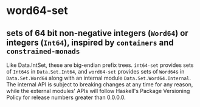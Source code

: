 # word64-set
## sets of 64 bit non-negative integers (`Word64`) or integers (`Int64`), inspired by `containers` and `constrained-monads`

Like Data.IntSet, these are big-endian prefix trees. `int64-set` provides sets of `Int64`s in `Data.Set.Int64`, and `word64-set` provides sets of `Word64`s in `Data.Set.Word64` along with an internal module `Data.Set.Word64.Internal`. The internal API is subject to breaking changes at any time for any reason, while the external modules' APIs will follow Haskell's Package Versioning Policy for release numbers greater than 0.0.0.0.
